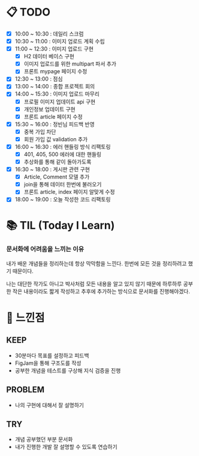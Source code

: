 # 📋 TODO
- [x] 10:00 ~ 10:30 : 데일리 스크럼
- [x] 10:30 ~ 11:00 : 이미지 업로드 계획 수립
- [x] 11:00 ~ 12:30 : 이미지 업로드 구현
  - [x] H2 데이터 베이스 구현
  - [x] 이미지 업로드를 위한 multipart 파서 추가
  - [x] 프론트 mypage 페이지 수정
- [x] 12:30 ~ 13:00 : 점심
- [x] 13:00 ~ 14:00 : 종합 프로젝트 회의
- [x] 14:00 ~ 15:30 : 이미지 업로드 마무리
  - [x] 프로필 이미지 업데이트 api 구현
  - [x] 개인정보 업데이트 구현
  - [x] 프론트 article 페이지 수정
- [x] 15:30 ~ 16:00 : 정빈님 피드백 반영
  - [x] 중복 가입 차단
  - [x] 회원 가입 값 validation 추가
- [x] 16:00 ~ 16:30 : 에러 핸들링 방식 리팩토링
  - [x] 401, 405, 500 에러에 대한 핸들링
  - [x] 추상화를 통해 같이 돌아가도록
- [x] 16:30 ~ 18:00 : 게시판 관련 구현
  - [x] Article, Comment 모델 추가
  - [x] join을 통해 데이터 한번에 불러오기
  - [x] 프론트 article, index 페이지 알맞게 수정
- [x] 18:00 ~ 19:00 : 오늘 작성한 코드 리팩토링

# 📚 TIL (Today I Learn)

### 문서화에 어려움을 느끼는 이유
내가 배운 개념들을 정리하는데 항상 막막함을 느낀다.
한번에 모든 것을 정리하려고 했기 때문이다.

나는 대단한 작가도 아니고 박사처럼 모든 내용을 알고 있지 않기 때문에
하루하루 공부한 작은 내용이라도 짧게 작성하고
추후에 추가하는 방식으로 문서화를 진행해야겠다.


# 💭 느낀점

## KEEP
- 30분마다 목표를 설정하고 피드백
- FigJam을 통해 구조도를 작성
- 공부한 개념을 테스트를 구상해 지식 검증을 진행

## PROBLEM
- 나의 구현에 대해서 잘 설명하기

## TRY
- 개념 공부했던 부분 문서화
- 내가 진행한 개발 잘 설명할 수 있도록 연습하기



